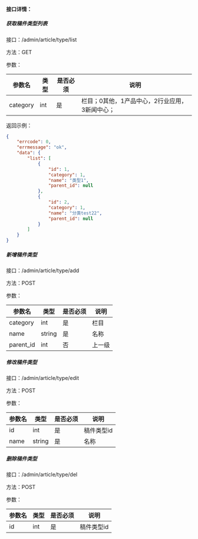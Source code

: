 #### 接口详情：

##### 获取稿件类型列表

接口：/admin/article/type/list

方法：GET

参数：

| 参数名   | 类型 | 是否必须 | 说明                                           |
| -------- | ---- | -------- | ---------------------------------------------- |
| category | int  | 是       | 栏目；0其他，1产品中心，2行业应用，3新闻中心； |

返回示例：

```json
{
    "errcode": 0,
    "errmessage": "ok",
    "data": {
        "list": [
            {
                "id": 1,
                "category": 1,
                "name": "类型1",
                "parent_id": null
            },
            {
                "id": 2,
                "category": 1,
                "name": "分类test22",
                "parent_id": null
            }
        ]
    }
}
```

##### 新增稿件类型

接口：/admin/article/type/add

方法：POST

参数：

| 参数名    | 类型   | 是否必须 | 说明   |
| --------- | ------ | -------- | ------ |
| category  | int    | 是       | 栏目   |
| name      | string | 是       | 名称   |
| parent_id | int    | 否       | 上一级 |

##### 修改稿件类型

接口：/admin/article/type/edit

方法：POST

参数：

| 参数名 | 类型   | 是否必须 | 说明       |
| ------ | ------ | -------- | ---------- |
| id     | int    | 是       | 稿件类型id |
| name   | string | 是       | 名称       |

##### 删除稿件类型

接口：/admin/article/type/del

方法：POST

参数：

| 参数名 | 类型 | 是否必须 | 说明       |
| ------ | ---- | -------- | ---------- |
| id     | int  | 是       | 稿件类型id |

